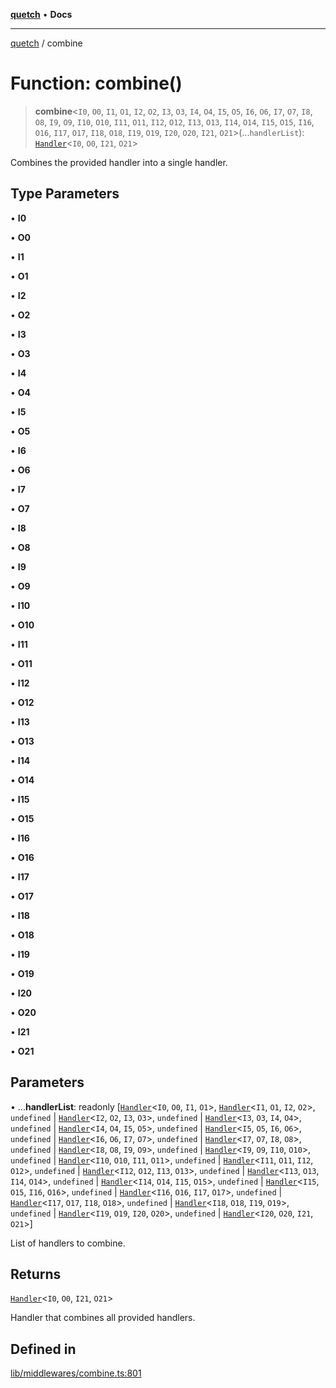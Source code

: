 [**quetch**](../README.md) • **Docs**

***

[quetch](../README.md) / combine

# Function: combine()

> **combine**\<`I0`, `O0`, `I1`, `O1`, `I2`, `O2`, `I3`, `O3`, `I4`, `O4`, `I5`, `O5`, `I6`, `O6`, `I7`, `O7`, `I8`, `O8`, `I9`, `O9`, `I10`, `O10`, `I11`, `O11`, `I12`, `O12`, `I13`, `O13`, `I14`, `O14`, `I15`, `O15`, `I16`, `O16`, `I17`, `O17`, `I18`, `O18`, `I19`, `O19`, `I20`, `O20`, `I21`, `O21`\>(...`handlerList`): [`Handler`](../type-aliases/Handler.md)\<`I0`, `O0`, `I21`, `O21`\>

Combines the provided handler into a single handler.

## Type Parameters

• **I0**

• **O0**

• **I1**

• **O1**

• **I2**

• **O2**

• **I3**

• **O3**

• **I4**

• **O4**

• **I5**

• **O5**

• **I6**

• **O6**

• **I7**

• **O7**

• **I8**

• **O8**

• **I9**

• **O9**

• **I10**

• **O10**

• **I11**

• **O11**

• **I12**

• **O12**

• **I13**

• **O13**

• **I14**

• **O14**

• **I15**

• **O15**

• **I16**

• **O16**

• **I17**

• **O17**

• **I18**

• **O18**

• **I19**

• **O19**

• **I20**

• **O20**

• **I21**

• **O21**

## Parameters

• ...**handlerList**: readonly [[`Handler`](../type-aliases/Handler.md)\<`I0`, `O0`, `I1`, `O1`\>, [`Handler`](../type-aliases/Handler.md)\<`I1`, `O1`, `I2`, `O2`\>, `undefined` \| [`Handler`](../type-aliases/Handler.md)\<`I2`, `O2`, `I3`, `O3`\>, `undefined` \| [`Handler`](../type-aliases/Handler.md)\<`I3`, `O3`, `I4`, `O4`\>, `undefined` \| [`Handler`](../type-aliases/Handler.md)\<`I4`, `O4`, `I5`, `O5`\>, `undefined` \| [`Handler`](../type-aliases/Handler.md)\<`I5`, `O5`, `I6`, `O6`\>, `undefined` \| [`Handler`](../type-aliases/Handler.md)\<`I6`, `O6`, `I7`, `O7`\>, `undefined` \| [`Handler`](../type-aliases/Handler.md)\<`I7`, `O7`, `I8`, `O8`\>, `undefined` \| [`Handler`](../type-aliases/Handler.md)\<`I8`, `O8`, `I9`, `O9`\>, `undefined` \| [`Handler`](../type-aliases/Handler.md)\<`I9`, `O9`, `I10`, `O10`\>, `undefined` \| [`Handler`](../type-aliases/Handler.md)\<`I10`, `O10`, `I11`, `O11`\>, `undefined` \| [`Handler`](../type-aliases/Handler.md)\<`I11`, `O11`, `I12`, `O12`\>, `undefined` \| [`Handler`](../type-aliases/Handler.md)\<`I12`, `O12`, `I13`, `O13`\>, `undefined` \| [`Handler`](../type-aliases/Handler.md)\<`I13`, `O13`, `I14`, `O14`\>, `undefined` \| [`Handler`](../type-aliases/Handler.md)\<`I14`, `O14`, `I15`, `O15`\>, `undefined` \| [`Handler`](../type-aliases/Handler.md)\<`I15`, `O15`, `I16`, `O16`\>, `undefined` \| [`Handler`](../type-aliases/Handler.md)\<`I16`, `O16`, `I17`, `O17`\>, `undefined` \| [`Handler`](../type-aliases/Handler.md)\<`I17`, `O17`, `I18`, `O18`\>, `undefined` \| [`Handler`](../type-aliases/Handler.md)\<`I18`, `O18`, `I19`, `O19`\>, `undefined` \| [`Handler`](../type-aliases/Handler.md)\<`I19`, `O19`, `I20`, `O20`\>, `undefined` \| [`Handler`](../type-aliases/Handler.md)\<`I20`, `O20`, `I21`, `O21`\>]

List of handlers to combine.

## Returns

[`Handler`](../type-aliases/Handler.md)\<`I0`, `O0`, `I21`, `O21`\>

Handler that combines all provided handlers.

## Defined in

[lib/middlewares/combine.ts:801](https://github.com/nevoland/quetch/blob/b70842cb9761fe7c217edef26e0fbc90449abccb/lib/middlewares/combine.ts#L801)
